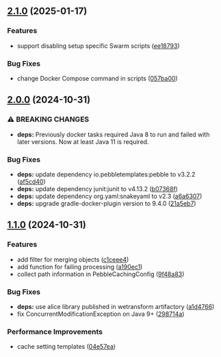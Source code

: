 ## [2.1.0](https://github.com/wetransform-os/gradle-swarm-composer/compare/v2.0.0...v2.1.0) (2025-01-17)

### Features

* support disabling setup specific Swarm scripts ([ee18793](https://github.com/wetransform-os/gradle-swarm-composer/commit/ee1879384828495a1a8cd9b22fed0215d24ee99b))

### Bug Fixes

* change Docker Compose command in scripts ([057ba00](https://github.com/wetransform-os/gradle-swarm-composer/commit/057ba007ffdca38cb430f4792a10fb60c700ff0c))

## [2.0.0](https://github.com/wetransform-os/gradle-swarm-composer/compare/v1.1.0...v2.0.0) (2024-10-31)

### ⚠ BREAKING CHANGES

* **deps:** Previously docker tasks required Java 8 to run and
failed with later versions. Now at least Java 11 is required.

### Bug Fixes

* **deps:** update dependency io.pebbletemplates:pebble to v3.2.2 ([af5cd40](https://github.com/wetransform-os/gradle-swarm-composer/commit/af5cd40ab2bcc73c0822c13b4882b5325ee84369))
* **deps:** update dependency junit:junit to v4.13.2 ([b07368f](https://github.com/wetransform-os/gradle-swarm-composer/commit/b07368f05d75f599e013c814f51585ef13034891))
* **deps:** update dependency org.yaml:snakeyaml to v2.3 ([a6a6307](https://github.com/wetransform-os/gradle-swarm-composer/commit/a6a63073f0bec42bb5c8432c8ea8c0536b769f51))
* **deps:** upgrade gradle-docker-plugin version to 9.4.0 ([21a5eb7](https://github.com/wetransform-os/gradle-swarm-composer/commit/21a5eb761354aab1c723d7c4f1b0059279af1708))

## [1.1.0](https://github.com/wetransform-os/gradle-swarm-composer/compare/v1.0.0...v1.1.0) (2024-10-31)

### Features

* add filter for merging objects ([c1ceee4](https://github.com/wetransform-os/gradle-swarm-composer/commit/c1ceee4823199ec67479ff2228c78c7d995dafb1))
* add function for failing processing ([a190ec1](https://github.com/wetransform-os/gradle-swarm-composer/commit/a190ec18bbbe370ac6a0e5213d3ae166f907924a))
* collect path information in PebbleCachingConfig ([9f48a83](https://github.com/wetransform-os/gradle-swarm-composer/commit/9f48a833a8c33a3bccb80d73deaa9fb19baa9fdd))

### Bug Fixes

* **deps:** use alice library published in wetransform artifactory ([a1d4766](https://github.com/wetransform-os/gradle-swarm-composer/commit/a1d4766d98cfc73cf0e5fcac8100de53675c2982))
* fix ConcurrentModificationException on Java 9+ ([298714a](https://github.com/wetransform-os/gradle-swarm-composer/commit/298714ac382c21206d2bbeaa8783f4398c79f456))

### Performance Improvements

* cache setting templates ([04e57ea](https://github.com/wetransform-os/gradle-swarm-composer/commit/04e57ea37bc588acd3ffc5ab4c735ae9bb18c192))
